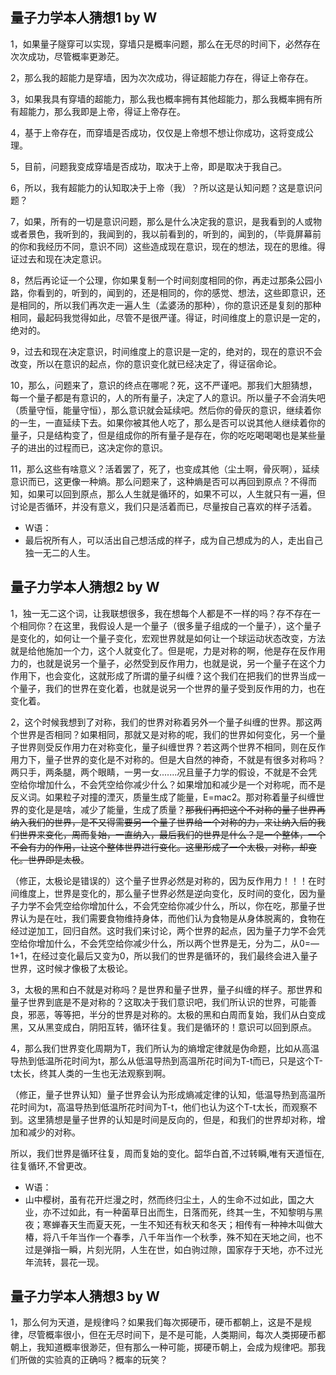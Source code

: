 ## 量子力学本人猜想1 by W

1，如果量子隧穿可以实现，穿墙只是概率问题，那么在无尽的时间下，必然存在次次成功，尽管概率更渺茫。

2，那么我的超能力是穿墙，因为次次成功，得证超能力存在，得证上帝存在。

3，如果我具有穿墙的超能力，那么我也概率拥有其他超能力，那么我概率拥有所有超能力，那么我即是上帝，得证上帝存在。

4，基于上帝存在，而穿墙是否成功，仅仅是上帝想不想让你成功，这将变成公理。

5，目前，问题我变成穿墙是否成功，取决于上帝，即是取决于我自己。

6，所以，我有超能力的认知取决于上帝（我）？所以这是认知问题？这是意识问题？

7，如果，所有的一切是意识问题，那么是什么决定我的意识，是我看到的人或物或者景色，我听到的，我闻到的，我以前看到的，听到的，闻到的，（毕竟屏幕前的你和我经历不同，意识不同）这些造成现在意识，现在的想法，现在的思维。得证过去和现在决定意识。

8，然后再论证一个公理，你如果复制一个时间刻度相同的你，再走过那条公园小路，你看到的，听到的，闻到的，还是相同的，你的感觉、想法，这些即意识，还是相同的，所以我们再次走一遍人生（孟婆汤的那种），你的意识还是复刻的那种相同，最起码我觉得如此，尽管不是很严谨。得证，时间维度上的意识是一定的，绝对的。

9，过去和现在决定意识，时间维度上的意识是一定的，绝对的，现在的意识不会改变，所以在意识的起点，你的意识变化就已经决定了，得证宿命论。

10，那么，问题来了，意识的终点在哪呢？死，这不严谨吧。那我们大胆猜想，每一个量子都是有意识的，人的所有量子，决定了人的意识。所以量子不会消失吧（质量守恒，能量守恒），那么意识就会延续吧。然后你的骨灰的意识，继续着你的一生，一直延续下去。如果你被其他人吃了，那么是否可以说其他人继续着你的量子，只是结构变了，但是组成你的所有量子是存在，你的吃吃喝喝喝也是某些量子的进出的过程而已，这决定你的意识。

11，那么这些有啥意义？活着罢了，死了，也变成其他（尘土啊，骨灰啊），延续意识而已，这更像一种熵。那么问题来了，这种熵是否可以再回到原点？不得而知，如果可以回到原点，那么人生就是循环的，如果不可以，人生就只有一遍，但讨论是否循环，并没有意义，我们只是活着而已，尽量按自己喜欢的样子活着。

- W语：
- 最后祝所有人，可以活出自己想活成的样子，成为自己想成为的人，走出自己独一无二的人生。

## 量子力学本人猜想2 by W

1，独一无二这个词，让我联想很多，我在想每个人都是不一样的吗？存不存在一个相同你？在这里，我假设人是一个量子（很多量子组成的一个量子），这个量子是变化的，如何让一个量子变化，宏观世界就是如何让一个球运动状态改变，方法就是给他施加一个力，这个人就变化了。但是呢，力是对称的啊，他是存在反作用力的，也就是说另一个量子，必然受到反作用力，也就是说，另一个量子在这个力作用下，也会变化，这就形成了所谓的量子纠缠？这个我们在把我们的世界当成一个量子，我们的世界在变化着，也就是说另一个世界的量子受到反作用的力，也在变化着。

2，这个时候我想到了对称，我们的世界对称着另外一个量子纠缠的世界。那这两个世界是否相同？如果相同，那就又是对称的呢，我们的世界如何变化，另一个量子世界则受反作用力在对称变化，量子纠缠世界？若这两个世界不相同，则在反作用力下，量子世界的变化是不对称的。但是大自然的神奇，不就是有很多对称吗？两只手，两条腿，两个眼睛，一男一女.......况且量子力学的假设，不就是不会凭空给你增加什么，不会凭空给你减少什么？如果增加和减少是一个对称呢，而不是反义词。如果粒子对撞的湮灭，质量生成了能量，E=mac2。那对称着量子纠缠世界的变化是是啥，减少了能量，生成了质量？~~那我们再把这个不对称的量子世界再纳入我们的世界，是不又得需要另一个量子世界给一个对称的力，来让纳入后的我们世界来变化，周而复始，一直纳入，最后我们的世界是什么？是一个整体，一个不会有力的作用，让这个整体世界进行变化。这里形成了一个太极，对称，却变化。世界即是太极~~。

（修正，太极论是错误的）这个量子世界必然是对称的，因为反作用力！！！在时间维度上，世界是变化的，那么量子世界必然是逆向变化，反时间的变化，因为量子力学不会凭空给你增加什么，不会凭空给你减少什么，所以，你在吃，那量子世界认为是在吐，我们需要食物维持身体，而他们认为食物是从身体脱离的，食物在经过逆加工，回归自然。这时我们来讨论，两个世界的起点，因为量子力学不会凭空给你增加什么，不会凭空给你减少什么，所以两个世界是无，分为二，从0=—1+1，在经过变化最后又变为0，所以我们的世界是循环的，我们最终会进入量子世界，这时候才像极了太极论。

3，太极的黑和白不就是对称吗？是世界和量子世界，量子纠缠的样子。那世界和量子世界到底是不是对称的？这取决于我们意识吧，我们所认识的世界，可能善良，邪恶，等等把，半分的世界是对称的。太极的黑和白周而复始，我们从白变成黑，又从黑变成白，阴阳互转，循环往复。我们是循环的！意识可以回到原点。

4，那么我们世界变化周期为T，我们所认为的熵增定律就是伪命题，比如从高温导热到低温所花时间为t，那么从低温导热到高温所花时间为T-t而已，只是这个T-t太长，终其人类的一生也无法观察到啊。

（修正，量子世界认知）量子世界会认为形成熵减定律的认知，低温导热到高温所花时间为t，高温导热到低温所花时间为T-t，他们也认为这个T-t太长，而观察不到。这里猜想是量子世界的认知是时间是反向的，但是，和我们的世界却对称，增加和减少的对称。

所以，我们世界是循环往复，周而复始的变化。韶华白首,不过转瞬,唯有天道恒在,往复循环,不曾更改。

- W语：
- 山中樱树，虽有花开烂漫之时，然而终归尘土，人的生命不过如此，国之大业，亦不过如此，有一种菌草日出而生，日落而死，终其一生，不知黎明与黑夜；寒蝉春天生而夏天死，一生不知还有秋天和冬天；相传有一种神木叫做大椿，将八千年当作一个春季，八千年当作一个秋季，殊不知在天地之间，也不过是弹指一瞬，片刻光阴，人生在世，如白驹过隙，国家存于天地，亦不过光年流转，昙花一现。

## 量子力学本人猜想3 by W

1，那么何为天道，是规律吗？如果我们每次掷硬币，硬币都朝上，这是不是规律，尽管概率很小，但在无尽时间下，是不是可能，人类期间，每次人类掷硬币都朝上，我知道概率很渺茫，但有那么一种可能，掷硬币朝上，会成为规律吧。那我们所做的实验真的正确吗？概率的玩笑？


